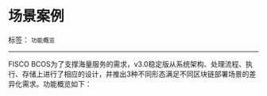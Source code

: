 # 场景案例
标签： ``功能概览``

-----

FISCO BCOS为了支撑海量服务的需求，v3.0稳定版从系统架构、处理流程、执行、存储上进行了相应的设计，并推出3种不同形态满足不同区块链部署场景的差异化需求。功能概览如下：